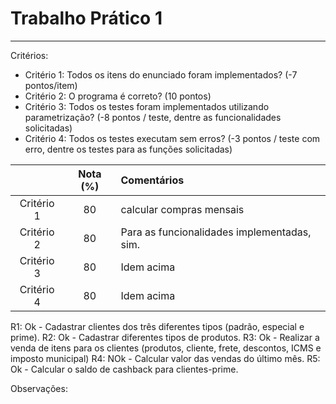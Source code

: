 # Trabalho Prático 1
--- 

Critérios: 
- Critério 1: Todos os itens do enunciado foram implementados? (-7 pontos/item)
- Critério 2: O programa é correto? (10 pontos)
- Critério 3: Todos os testes foram implementados utilizando parametrização? (-8 pontos / teste, dentre as funcionalidades solicitadas)
- Critério 4: Todos os testes executam sem erros? (-3 pontos / teste com erro, dentre os testes para as funções solicitadas)

|            | Nota (%) | Comentários                                          |
|:----------:|:--------:|:-----------------------------------------------------|
| Critério 1 |  80      | calcular compras mensais                             |
| Critério 2 |  80      | Para as funcionalidades implementadas, sim.          |
| Critério 3 |  80      | Idem acima                                           |
| Critério 4 |  80      | Idem acima                                           |


R1: Ok - Cadastrar clientes dos três diferentes tipos (padrão, especial e prime).
R2: Ok - Cadastrar diferentes tipos de produtos.
R3: Ok - Realizar a venda de itens para os clientes (produtos, cliente, frete, descontos, ICMS e imposto municipal)
R4: NOk - Calcular valor das vendas do último mês.
R5: Ok - Calcular o saldo de cashback para clientes-prime.

Observações: 

